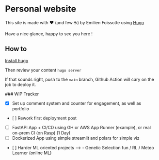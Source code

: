 # Personal website

This site is made with ❤️ (and few ☕) by Emilien Foissotte using [Hugo](https://gohugo.io/)

Have a nice glance, happy to see you here !

## How to

[Install hugo](https://gohugo.io/getting-started/quick-start/)

Then review your content `hugo server`

If that sounds right, push to the `main` branch, Github Action will cary on the job to
deploy it.

### WIP Tracker

- [x] Set up comment system and counter for engagement, as well as portfolio
- [ ] Rework first deployment post
- [ ] FastAPI App + CI/CD using GH or AWS App Runner (example), or real on-prem CI (on Rasp) (1 Day)
- [ ] Dockerized App using simple streamlit and polars for simple viz
- [ ] Harder ML oriented projects --> - Genetic Selection fun / RL  / Meteo Learner (online ML)
